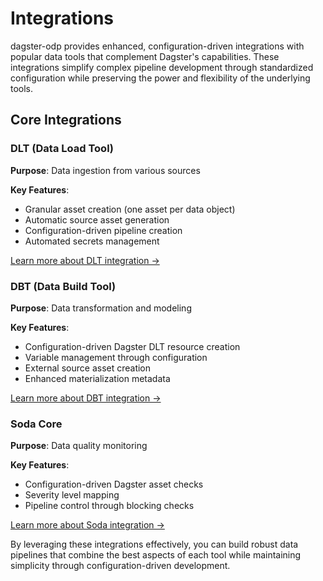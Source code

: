 # Integrations

dagster-odp provides enhanced, configuration-driven integrations with popular data tools that complement Dagster's capabilities. These integrations simplify complex pipeline development through standardized configuration while preserving the power and flexibility of the underlying tools.

## Core Integrations

### DLT (Data Load Tool)

**Purpose**: Data ingestion from various sources 


**Key Features**:

- Granular asset creation (one asset per data object)
- Automatic source asset generation
- Configuration-driven pipeline creation
- Automated secrets management

[Learn more about DLT integration →](dlt.md)

### DBT (Data Build Tool)

**Purpose**: Data transformation and modeling  


**Key Features**:

- Configuration-driven Dagster DLT resource creation
- Variable management through configuration
- External source asset creation
- Enhanced materialization metadata

[Learn more about DBT integration →](dbt.md)

### Soda Core

**Purpose**: Data quality monitoring  


**Key Features**:

- Configuration-driven Dagster asset checks
- Severity level mapping
- Pipeline control through blocking checks

[Learn more about Soda integration →](soda.md)

By leveraging these integrations effectively, you can build robust data pipelines that combine the best aspects of each tool while maintaining simplicity through configuration-driven development.
